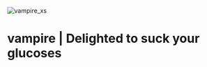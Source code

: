 ![vampire_xs](https://github.com/vicktor/vampire/assets/382114/29897482-3b7f-4144-a540-c460e2b3d794)
# vampire | Delighted to suck your glucoses


